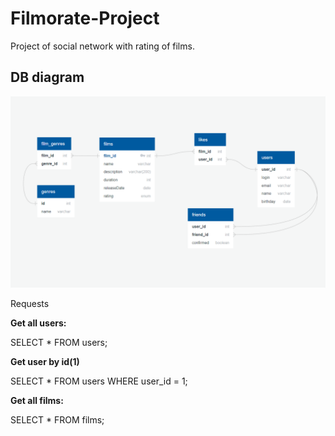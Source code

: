 # Filmorate-Project

Project of social network with rating of films.




## DB diagram

![This is an image](https://github.com/Ivan-Mol/java-filmorate/blob/main/filmorate-database.png?raw=true)

Requests

**Get all users:**  

SELECT * FROM users;  


**Get user by id(1)** 

SELECT * FROM users WHERE user_id = 1; 


**Get all films:**  

SELECT * FROM films;
